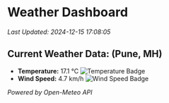 
# Weather Dashboard

_Last Updated: 2024-12-15 17:08:05_

## Current Weather Data: (Pune, MH)
- **Temperature:** 17.1 °C ![Temperature Badge](https://img.shields.io/badge/Temperature-Low%20Temp-blue)
- **Wind Speed:** 4.7 km/h ![Wind Speed Badge](https://img.shields.io/badge/Wind%20Speed-Low%20Wind-blue)

*Powered by Open-Meteo API*

